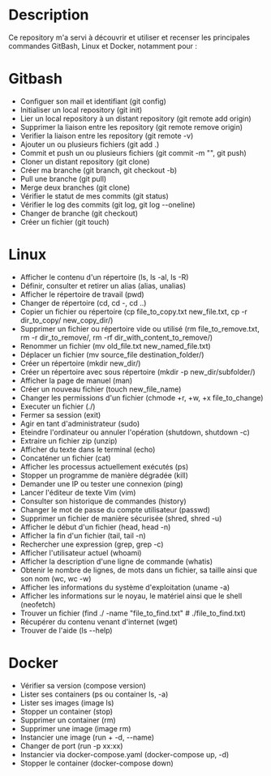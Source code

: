# Description
Ce repository m'a servi à découvrir et utiliser et recenser les principales commandes GitBash, Linux et Docker, notamment pour :
# Gitbash
- Configuer son mail et identifiant (git config)
- Initialiser un local repository (git init)
- Lier un local repository à un distant repository (git remote add origin)
- Supprimer la liaison entre les repository (git remote remove origin)
- Verifier la liaison entre les repository (git remote -v)
- Ajouter un ou plusieurs fichiers (git add .)
- Commit et push un ou plusieurs fichiers (git commit -m "", git push)
- Cloner un distant repository (git clone)
- Créer ma branche (git branch, git checkout -b)
- Pull une branche (git pull)
- Merge deux branches (git clone)
- Vérifier le statut de mes commits (git status)
- Vérifier le log des commits (git log, git log --oneline)
- Changer de branche (git checkout)
- Créer un fichier (git touch)
# Linux
- Afficher le contenu d'un répertoire (ls, ls -al, ls -R)
- Définir, consulter et retirer un alias (alias, unalias)
- Afficher le répertoire de travail (pwd)
- Changer de répertoire (cd, cd -, cd ..)
- Copier un fichier ou répertoire (cp file_to_copy.txt new_file.txt, cp -r dir_to_copy/ new_copy_dir/)
- Supprimer un fichier ou répertoire vide ou utilisé (rm file_to_remove.txt, rm -r dir_to_remove/, rm -rf dir_with_content_to_remove/)
- Renommer un fichier (mv old_file.txt new_named_file.txt)
- Déplacer un fichier (mv source_file destination_folder/)
- Créer un répertoire (mkdir new_dir/)
- Créer un répertoire avec sous répertoire (mkdir -p new_dir/subfolder/)
- Afficher la page de manuel (man)
- Créer un nouveau fichier (touch new_file_name)
- Changer les permissions d'un fichier (chmode +r, +w, +x file_to_change)
- Executer un fichier (./)
- Fermer sa session (exit)
- Agir en tant d'administrateur (sudo)
- Eteindre l'ordinateur ou annuler l'opération (shutdown, shutdown -c)
- Extraire un fichier zip (unzip)
- Afficher du texte dans le terminal (echo)
- Concaténer un fichier (cat)
- Afficher les processus actuellement exécutés (ps)
- Stopper un programme de manière dégradée (kill)
- Demander une IP ou tester une connexion (ping)
- Lancer l'éditeur de texte Vim (vim)
- Consulter son historique de commandes (history)
- Changer le mot de passe du compte utilisateur (passwd)
- Supprimer un fichier de manière sécurisée (shred, shred -u)
- Afficher le début d'un fichier (head, head -n)
- Afficher la fin d'un fichier (tail, tail -n)
- Rechercher une expression (grep, grep -c)
- Afficher l'utilisateur actuel (whoami)
- Afficher la description d'une ligne de commande (whatis)
- Obtenir le nombre de lignes, de mots dans un fichier, sa taille ainsi que son nom (wc, wc -w)
- Afficher les informations du système d'exploitation (uname -a)
- Afficher les informations sur le noyau, le matériel ainsi que le shell (neofetch)
- Trouver un fichier (find ./ -name "file_to_find.txt" # ./file_to_find.txt)
- Récupérer du contenu venant d'internet (wget)
- Trouver de l'aide (ls --help)
# Docker
- Vérifier sa version (compose version)
- Lister ses containers (ps ou container ls, -a)
- Lister ses images (image ls)
- Stopper un container (stop)
- Supprimer un container (rm)
- Supprimer une image (image rm)
- Instancier une image (run + -d, --name)
- Changer de port (run -p xx:xx)
- Instancier via docker-compose.yaml (docker-compose up, -d)
- Stopper le container (docker-compose down)
